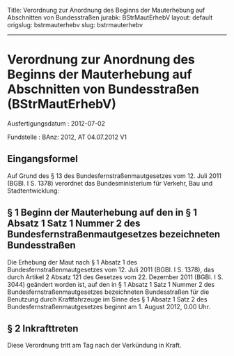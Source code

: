Title: Verordnung zur Anordnung des Beginns der Mauterhebung auf Abschnitten von Bundesstraßen
jurabk: BStrMautErhebV
layout: default
origslug: bstrmauterhebv
slug: bstrmauterhebv

---

# Verordnung zur Anordnung des Beginns der Mauterhebung auf Abschnitten von Bundesstraßen (BStrMautErhebV)

Ausfertigungsdatum
:   2012-07-02

Fundstelle
:   BAnz: 2012, AT 04.07.2012 V1


## Eingangsformel

Auf Grund des § 13 des Bundesfernstraßenmautgesetzes vom 12. Juli 2011
(BGBl. I S. 1378) verordnet das Bundesministerium für Verkehr, Bau und
Stadtentwicklung:


## § 1 Beginn der Mauterhebung auf den in § 1 Absatz 1 Satz 1 Nummer 2 des Bundesfernstraßenmautgesetzes bezeichneten Bundesstraßen

Die Erhebung der Maut nach § 1 Absatz 1 des
Bundesfernstraßenmautgesetzes vom 12. Juli 2011 (BGBl. I S. 1378), das
durch Artikel 2 Absatz 121 des Gesetzes vom 22. Dezember 2011 (BGBl. I
S. 3044) geändert worden ist, auf den in § 1 Absatz 1 Satz 1 Nummer 2
des Bundesfernstraßenmautgesetzes bezeichneten Bundesstraßen für die
Benutzung durch Kraftfahrzeuge im Sinne des § 1 Absatz 1 Satz 2 des
Bundesfernstraßenmautgesetzes beginnt am 1. August 2012, 0.00 Uhr.


## § 2 Inkrafttreten

Diese Verordnung tritt am Tag nach der Verkündung in Kraft.

